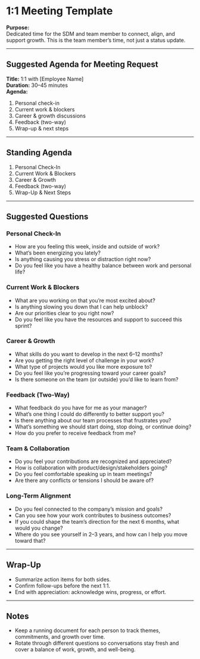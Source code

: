 # 1:1 Meeting Template

**Purpose:**  
Dedicated time for the SDM and team member to connect, align, and support growth. This is the team member’s time, not just a status update.

---

## Suggested Agenda for Meeting Request
**Title:** 1:1 with [Employee Name]  
**Duration:** 30–45 minutes  
**Agenda:**  
1. Personal check-in  
2. Current work & blockers  
3. Career & growth discussions  
4. Feedback (two-way)  
5. Wrap-up & next steps  

---

## Standing Agenda
1. Personal Check-In  
2. Current Work & Blockers  
3. Career & Growth  
4. Feedback (two-way)  
5. Wrap-Up & Next Steps  

---

## Suggested Questions

### Personal Check-In
- How are you feeling this week, inside and outside of work?  
- What’s been energizing you lately?  
- Is anything causing you stress or distraction right now?  
- Do you feel like you have a healthy balance between work and personal life?  

### Current Work & Blockers
- What are you working on that you’re most excited about?  
- Is anything slowing you down that I can help unblock?  
- Are our priorities clear to you right now?  
- Do you feel like you have the resources and support to succeed this sprint?  

### Career & Growth
- What skills do you want to develop in the next 6–12 months?  
- Are you getting the right level of challenge in your work?  
- What type of projects would you like more exposure to?  
- Do you feel like you’re progressing toward your career goals?  
- Is there someone on the team (or outside) you’d like to learn from?  

### Feedback (Two-Way)
- What feedback do you have for me as your manager?  
- What’s one thing I could do differently to better support you?  
- Is there anything about our team processes that frustrates you?  
- What’s something we should start doing, stop doing, or continue doing?  
- How do you prefer to receive feedback from me?  

### Team & Collaboration
- Do you feel your contributions are recognized and appreciated?  
- How is collaboration with product/design/stakeholders going?  
- Do you feel comfortable speaking up in team meetings?  
- Are there any conflicts or tensions I should be aware of?  

### Long-Term Alignment
- Do you feel connected to the company’s mission and goals?  
- Can you see how your work contributes to business outcomes?  
- If you could shape the team’s direction for the next 6 months, what would you change?  
- Where do you see yourself in 2–3 years, and how can I help you move toward that?  

---

## Wrap-Up
- Summarize action items for both sides.  
- Confirm follow-ups before the next 1:1.  
- End with appreciation: acknowledge wins, progress, or effort.  

---

## Notes
- Keep a running document for each person to track themes, commitments, and growth over time.  
- Rotate through different questions so conversations stay fresh and cover a balance of work, growth, and well-being.
